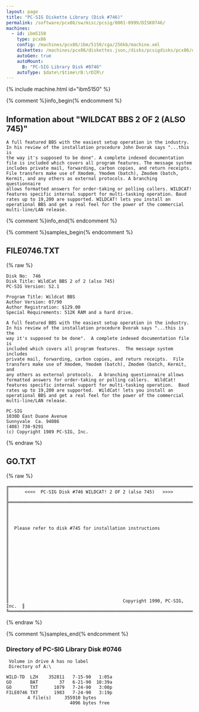 ```yaml
---
layout: page
title: "PC-SIG Diskette Library (Disk #746)"
permalink: /software/pcx86/sw/misc/pcsig/0001-0999/DISK0746/
machines:
  - id: ibm5150
    type: pcx86
    config: /machines/pcx86/ibm/5150/cga/256kb/machine.xml
    diskettes: /machines/pcx86/diskettes.json,/disks/pcsigdisks/pcx86/diskettes.json
    autoGen: true
    autoMount:
      B: "PC-SIG Library Disk #0746"
    autoType: $date\r$time\rB:\rDIR\r
---
```


{% include machine.html id="ibm5150" %}

{% comment %}info_begin{% endcomment %}

## Information about "WILDCAT BBS 2 OF 2 (ALSO 745)"

    A full featured BBS with the easiest setup operation in the industry.
    In his review of the installation procedure John Dvorak says "...this is
    the way it's supposed to be done". A complete indexed documentation
    file is included which covers all program features. The message system
    includes private mail, forwarding, carbon copies, and return receipts.
    File transfers make use of Xmodem, Ymodem (batch), Zmodem (batch,
    Kermit, and any others as external protocols. A branching questionnaire
    allows formatted answers for order-taking or polling callers. WILDCAT!
    features specific internal support for multi-tasking operation. Baud
    rates up to 19,200 are supported. WILDCAT! lets you install an
    operational BBS and get a real feel for the power of the commercial
    multi-line/LAN release.
{% comment %}info_end{% endcomment %}

{% comment %}samples_begin{% endcomment %}

## FILE0746.TXT

{% raw %}
```
Disk No:  746                                                           
Disk Title: WildCat BBS 2 of 2 (also 745)               
PC-SIG Version: S2.1                                                    
                                                                        
Program Title: Wildcat BBS                                              
Author Version: 07/90                                                   
Author Registration: $129.00                                            
Special Requirements: 512K RAM and a hard drive.                        
                                                                        
A full featured BBS with the easiest setup operation in the industry.   
In his review of the installation procedure Dvorak says "...this is the 
way it's supposed to be done".  A complete indexed documentation file is
included which covers all program features.  The message system includes
private mail, forwarding, carbon copies, and return receipts.  File     
transfers make use of Xmodem, Ymodem (batch), Zmodem (batch, Kermit, and
any others as external protocols.  A branching questionnaire allows     
formatted answers for order-taking or polling callers.  WildCat!        
features specific internal support for multi-tasking operation.  Baud   
rates up to 19,200 are supported.  WildCat! lets you install an         
operational BBS and get a real feel for the power of the commercial     
multi-line/LAN release.                                                 
                                                                        
PC-SIG                                                                  
1030D East Duane Avenue                                                 
Sunnyvale  Ca. 94086                                                    
(408) 730-9291                                                          
(c) Copyright 1989 PC-SIG, Inc.                                         
```
{% endraw %}

## GO.TXT

{% raw %}
```
╔═════════════════════════════════════════════════════════════════════════╗
║      <<<<  PC-SIG Disk #746 WILDCAT! 2 OF 2 (also 745)   >>>>           ║
╠═════════════════════════════════════════════════════════════════════════╣
║                                                                         ║
║                                                                         ║
║  Please refer to disk #745 for installation instructions                ║
║                                                                         ║
║                                                                         ║
║                                                                         ║
║                                                                         ║
║                                                                         ║
║                                                                         ║
║                                           Copyright 1990, PC-SIG, Inc.  ║
╚═════════════════════════════════════════════════════════════════════════╝
```
{% endraw %}

{% comment %}samples_end{% endcomment %}

### Directory of PC-SIG Library Disk #0746

     Volume in drive A has no label
     Directory of A:\

    WILD-TD  LZH    352811   7-15-90   1:05a
    GO       BAT        37   6-21-90  10:39a
    GO       TXT      1079   7-24-90   3:00p
    FILE0746 TXT      1983   7-24-90   3:19p
            4 file(s)     355910 bytes
                            4096 bytes free
